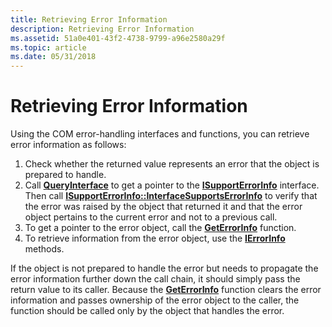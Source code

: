 ```yaml
---
title: Retrieving Error Information
description: Retrieving Error Information
ms.assetid: 51a0e401-43f2-4738-9799-a96e2580a29f
ms.topic: article
ms.date: 05/31/2018
---
```


# Retrieving Error Information

Using the COM error-handling interfaces and functions, you can retrieve error information as follows:

1.  Check whether the returned value represents an error that the object is prepared to handle.
2.  Call [**QueryInterface**](/windows/desktop/api/Unknwn/nf-unknwn-iunknown-queryinterface(q_)) to get a pointer to the [**ISupportErrorInfo**](https://msdn.microsoft.com/en-us/library/ms221083(v=VS.71).aspx) interface. Then call [**ISupportErrorInfo::InterfaceSupportsErrorInfo**](https://msdn.microsoft.com/en-us/library/ms221457(v=VS.71).aspx) to verify that the error was raised by the object that returned it and that the error object pertains to the current error and not to a previous call.
3.  To get a pointer to the error object, call the [**GetErrorInfo**](https://msdn.microsoft.com/en-us/library/ms221032(v=VS.71).aspx) function.
4.  To retrieve information from the error object, use the [**IErrorInfo**](https://msdn.microsoft.com/en-us/library/ms221233(v=VS.71).aspx) methods.

If the object is not prepared to handle the error but needs to propagate the error information further down the call chain, it should simply pass the return value to its caller. Because the [**GetErrorInfo**](https://msdn.microsoft.com/en-us/library/ms221032(v=VS.71).aspx) function clears the error information and passes ownership of the error object to the caller, the function should be called only by the object that handles the error.

 

 




